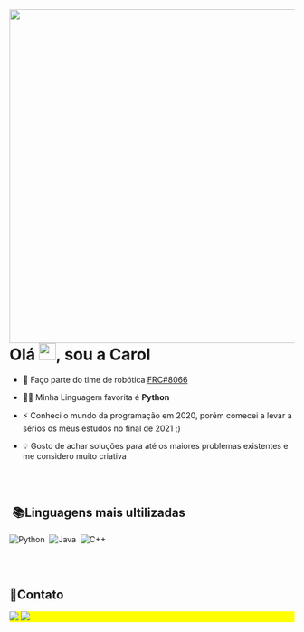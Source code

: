 <img align="right" height="590em" src="https://raw.githubusercontent.com/gist/HeyCaroll/66ca28ab9d4b238c16c181a9baee2a2b/raw/33063c331d646d9b67b4c1932f1616d9c728c357/githubcard.svg"/>
<h1 align="left">Olá <img src="https://raw.githubusercontent.com/kaueMarques/kaueMarques/master/hi.gif" height="30px">, sou a Carol</h1>

- 🚀 Faço parte do time de robótica [FRC#8066](https://linktr.ee/wolfarmyrobotics)

- 👨‍💻 Minha Linguagem favorita é **Python**

- ⚡ Conheci o mundo da programação em 2020, porém comecei a levar a sérios os meus estudos no final de 2021 ;) 

- 💡 Gosto de achar soluções para até os maiores problemas existentes e me considero muito criativa

<br><br>

## &nbsp;📚Linguagens mais ultilizadas
![Python](https://img.shields.io/badge/Python-%23333?style=for-the-badge&logo=python&logoColor=white)&nbsp;
![Java](https://img.shields.io/badge/Java-%23333?style=for-the-badge&logo=java&logoColor=white)&nbsp;
![C++](https://img.shields.io/badge/C%2B%2B-%23333?style=for-the-badge&logo=c%2B%2B&logoColor=white)&nbsp;

<br><br>

## 📨Contato
<p align="left" style="background:yellow"> 
<a href= "https://www.instagram.com/nesquik_008/"><img src="https://img.shields.io/badge/-Instagram-%23333?style=for-the-badge&logo=instagram&logoColor=white" target="_blank"></a>
<a href= "mailto:caroliny.silv4@gmail.com"><img src="https://img.shields.io/badge/-Gmail-%23333?style=for-the-badge&logo=gmail&logoColor=white" target="_blank"></a>

</p>




